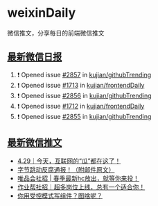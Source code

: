 # weixinDaily
微信推文，分享每日的前端微信推文

## [最新微信日报](https://github.com/kujian/weixinDaily/issues)

<!--START_SECTION:activity-->
1. ❗ Opened issue [#2857](https://github.com/kujian/githubTrending/issues/2857) in [kujian/githubTrending](https://github.com/kujian/githubTrending)
2. ❗ Opened issue [#1713](https://github.com/kujian/frontendDaily/issues/1713) in [kujian/frontendDaily](https://github.com/kujian/frontendDaily)
3. ❗ Opened issue [#2856](https://github.com/kujian/githubTrending/issues/2856) in [kujian/githubTrending](https://github.com/kujian/githubTrending)
4. ❗ Opened issue [#1712](https://github.com/kujian/frontendDaily/issues/1712) in [kujian/frontendDaily](https://github.com/kujian/frontendDaily)
5. ❗ Opened issue [#2855](https://github.com/kujian/githubTrending/issues/2855) in [kujian/githubTrending](https://github.com/kujian/githubTrending)
<!--END_SECTION:activity-->


## [最新微信推文](https://weixin.qdkfweb.cn/)

<!-- BLOG-POST-LIST:START -->
- [4.29｜今天，互联网的“瓜”都在这了！](https://weixin.qdkfweb.cn/44019.html)
- [字节跳动反腐通报！（附邮件原文）](https://weixin.qdkfweb.cn/44020.html)
- [唯品会社招 | 春季最新hc放出，就等你来投！](https://weixin.qdkfweb.cn/44021.html)
- [作业帮社招｜超多岗位上线，总有一个适合你！](https://weixin.qdkfweb.cn/44022.html)
- [你用受控模式写组件？图啥呢？](https://weixin.qdkfweb.cn/43995.html)
<!-- BLOG-POST-LIST:END -->